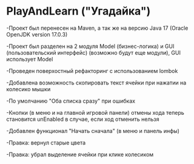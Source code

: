 # PlayAndLearn ("Угадайка")

-Проект был перенесен на Maven, а так же на версию Java 17 (Oracle OpenJDK version 17.0.3)

-Проект был разделен на 2 модуля Model (бизнес-логика) и GUI (пользовательский интерфейс) (возможно будут еще модули), GUI использует Model

-Проведен поверхостный рефакторинг с использованием lombok

-Добавлена возможность скопировать текст ячейки при нажатии на колесико мышки

-По умолчанию "Оба списка сразу" при ошибках

-Кнопки (в меню и на главной игровой панели) отмены хода теперь становится unEnabled в случае, если ход отменить нельзя

-Добавлен функционал "Начать сначала" (в меню и панель инфы)

-Правка: вернул старые цвета

-Правка: убрал выделение ячейки при клике колесиком
